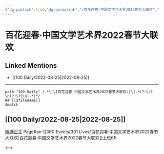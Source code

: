 ```yaml
---
{"dg-publish":true,"dg-permalink":"/百花迎春·中国文学艺术界2022春节大联欢","permalink":"/百花迎春·中国文学艺术界2022春节大联欢/"}
---
```


# 百花迎春·中国文学艺术界2022春节大联欢

## Linked Mentions
- [[100 Daily/2022-08-25\|2022-08-25]]


---

```expander
path:"100 Daily" /.*\[\[百花迎春·中国文学艺术界2022春节大联欢\]\].*(?:\r?\n(?!\r?\n).*)*/
## [[$filename]]
$match
```
## [[100 Daily/2022-08-25\|2022-08-25]]
[微博正文](https://m.weibo.cn/7633014126/4806388230917212) PageRan-[[300 Events/301 Lives/百花迎春·中国文学艺术界2022春节大联欢\|百花迎春·中国文学艺术界2022春节大联欢]]上班6P

<-->